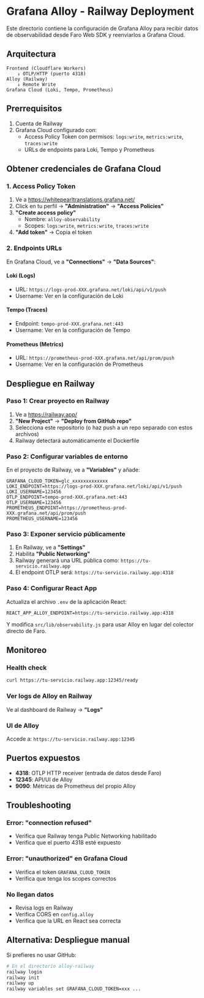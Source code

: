 # Grafana Alloy - Railway Deployment

Este directorio contiene la configuración de Grafana Alloy para recibir datos de observabilidad desde Faro Web SDK y reenviarlos a Grafana Cloud.

## Arquitectura

```
Frontend (Cloudflare Workers)
    ↓ OTLP/HTTP (puerto 4318)
Alloy (Railway)
    ↓ Remote Write
Grafana Cloud (Loki, Tempo, Prometheus)
```

## Prerrequisitos

1. Cuenta de Railway
2. Grafana Cloud configurado con:
   - Access Policy Token con permisos: `logs:write`, `metrics:write`, `traces:write`
   - URLs de endpoints para Loki, Tempo y Prometheus

## Obtener credenciales de Grafana Cloud

### 1. Access Policy Token

1. Ve a https://whitepearltranslations.grafana.net/
2. Click en tu perfil → **"Administration"** → **"Access Policies"**
3. **"Create access policy"**
   - Nombre: `alloy-observability`
   - Scopes: `logs:write`, `metrics:write`, `traces:write`
4. **"Add token"** → Copia el token

### 2. Endpoints URLs

En Grafana Cloud, ve a **"Connections"** → **"Data Sources"**:

#### Loki (Logs)
- URL: `https://logs-prod-XXX.grafana.net/loki/api/v1/push`
- Username: Ver en la configuración de Loki

#### Tempo (Traces)
- Endpoint: `tempo-prod-XXX.grafana.net:443`
- Username: Ver en la configuración de Tempo

#### Prometheus (Metrics)
- URL: `https://prometheus-prod-XXX.grafana.net/api/prom/push`
- Username: Ver en la configuración de Prometheus

## Despliegue en Railway

### Paso 1: Crear proyecto en Railway

1. Ve a https://railway.app/
2. **"New Project"** → **"Deploy from GitHub repo"**
3. Selecciona este repositorio (o haz push a un repo separado con estos archivos)
4. Railway detectará automáticamente el Dockerfile

### Paso 2: Configurar variables de entorno

En el proyecto de Railway, ve a **"Variables"** y añade:

```env
GRAFANA_CLOUD_TOKEN=glc_xxxxxxxxxxxxx
LOKI_ENDPOINT=https://logs-prod-XXX.grafana.net/loki/api/v1/push
LOKI_USERNAME=123456
OTLP_ENDPOINT=tempo-prod-XXX.grafana.net:443
OTLP_USERNAME=123456
PROMETHEUS_ENDPOINT=https://prometheus-prod-XXX.grafana.net/api/prom/push
PROMETHEUS_USERNAME=123456
```

### Paso 3: Exponer servicio públicamente

1. En Railway, ve a **"Settings"**
2. Habilita **"Public Networking"**
3. Railway generará una URL pública como: `https://tu-servicio.railway.app`
4. El endpoint OTLP será: `https://tu-servicio.railway.app:4318`

### Paso 4: Configurar React App

Actualiza el archivo `.env` de la aplicación React:

```env
REACT_APP_ALLOY_ENDPOINT=https://tu-servicio.railway.app:4318
```

Y modifica `src/lib/observability.js` para usar Alloy en lugar del colector directo de Faro.

## Monitoreo

### Health check
```bash
curl https://tu-servicio.railway.app:12345/ready
```

### Ver logs de Alloy en Railway
Ve al dashboard de Railway → **"Logs"**

### UI de Alloy
Accede a: `https://tu-servicio.railway.app:12345`

## Puertos expuestos

- **4318**: OTLP HTTP receiver (entrada de datos desde Faro)
- **12345**: API/UI de Alloy
- **9090**: Métricas de Prometheus del propio Alloy

## Troubleshooting

### Error: "connection refused"
- Verifica que Railway tenga Public Networking habilitado
- Verifica que el puerto 4318 esté expuesto

### Error: "unauthorized" en Grafana Cloud
- Verifica el token `GRAFANA_CLOUD_TOKEN`
- Verifica que tenga los scopes correctos

### No llegan datos
- Revisa logs en Railway
- Verifica CORS en `config.alloy`
- Verifica que la URL en React sea correcta

## Alternativa: Despliegue manual

Si prefieres no usar GitHub:

```bash
# En el directorio alloy-railway
railway login
railway init
railway up
railway variables set GRAFANA_CLOUD_TOKEN=xxx ...
```
